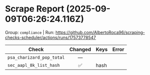 # Scrape Report (2025-09-09T06:26:24.116Z)

Group: `compliance`  |  Run: https://github.com/AlbertoRoca96/scraping-checks-scheduler/actions/runs/17573778547

| Check | Changed | Keys | Error |
|---|:---:|:--|:--|
| `psa_charizard_pop_total` | — |  |  |
| `sec_aapl_8k_list_hash` | ✅ | hash |  |
